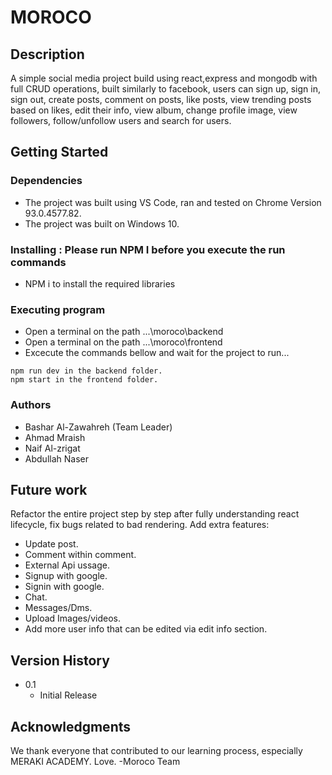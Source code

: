 # MOROCO

## Description

A simple social media project build using react,express and mongodb with full CRUD operations, built similarly to facebook, users can sign up, sign in, sign out,  create posts, comment on posts, like posts, view trending posts based on likes, edit their info, view album, change profile image, view followers, follow/unfollow users and search for users.

## Getting Started

### Dependencies

* The project was built using VS Code, ran and tested on Chrome Version 93.0.4577.82.
* The project was built on Windows 10.

### Installing : Please run NPM I before you execute the run commands

* NPM i to install the required libraries

### Executing program

* Open a terminal on the path ...\moroco\backend
* Open a terminal on the path ...\moroco\frontend
* Excecute the commands bellow and wait for the project to run...
```
npm run dev in the backend folder.
npm start in the frontend folder.
```

### Authors
* Bashar Al-Zawahreh (Team Leader)
* Ahmad Mraish
* Naif Al-zrigat
* Abdullah Naser

## Future work
Refactor the entire project step by step after fully understanding react lifecycle, fix bugs related to bad rendering.
Add extra features:
* Update post.
* Comment within comment.
* External Api ussage.
* Signup with google.
* Signin with google.
* Chat.
* Messages/Dms.
* Upload Images/videos.
* Add more user info that can be edited via edit info section.

## Version History

* 0.1
    * Initial Release

## Acknowledgments

We thank everyone that contributed to our learning process, especially MERAKI ACADEMY. 
Love. 
-Moroco Team
